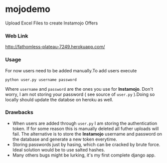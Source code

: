 mojodemo
========

Upload Excel Files to create Instamojo Offers

### Web Link
http://fathomless-plateau-7249.herokuapp.com/

### Usage
For now users need to be added manually.To add users execute
```shell
python user.py username password
```
Where `username` and `password` are the ones you use for **Instamojo**. Don't worry, I am not storing your password ( see source of `user.py` ).Doing so locally should update the databse on heroku as well.

### Drawbacks

* When users are added through `user.py` I am storing the authentication token. If for some reason this is manually deleted all futher uploads will fail. The  alternative is to store the **Instamojo** username and password on the database and generate a new token everytime.
* Storing passwords just by hasing, which can be cracked by brute force. Ideal solution would be to use salted hashes.
* Many others bugs might be lurking, it's my first complete django app.